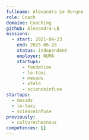 ```yaml
---
fullname: Alexandra Le Borgne
role: Coach
domaine: Coaching
github: Alexandra-LB
missions:
  - start: 2021-04-23
    end: 2025-06-28
    status: independent
    employer: NUMA
    startups:
      - fondation
      - le-taxi
      - mesads
      - otelo
      - scienceinfuse
startups:
  - mesads
  - le-taxi
  - scienceinfuse
previously:
  - culturecheznous
competences: []
---
```

